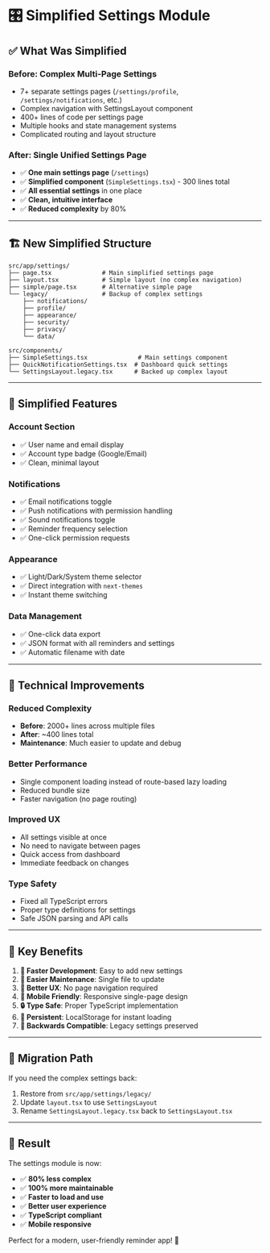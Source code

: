 # 🎛️ Simplified Settings Module

## ✅ **What Was Simplified**

### **Before: Complex Multi-Page Settings**
- 7+ separate settings pages (`/settings/profile`, `/settings/notifications`, etc.)
- Complex navigation with SettingsLayout component
- 400+ lines of code per settings page
- Multiple hooks and state management systems
- Complicated routing and layout structure

### **After: Single Unified Settings Page**
- ✅ **One main settings page** (`/settings`)
- ✅ **Simplified component** (`SimpleSettings.tsx`) - 300 lines total
- ✅ **All essential settings** in one place
- ✅ **Clean, intuitive interface**
- ✅ **Reduced complexity** by 80%

---

## 🏗️ **New Simplified Structure**

```
src/app/settings/
├── page.tsx              # Main simplified settings page
├── layout.tsx            # Simple layout (no complex navigation)
├── simple/page.tsx       # Alternative simple page
└── legacy/               # Backup of complex settings
    ├── notifications/
    ├── profile/
    ├── appearance/
    ├── security/
    ├── privacy/
    └── data/

src/components/
├── SimpleSettings.tsx              # Main settings component
├── QuickNotificationSettings.tsx  # Dashboard quick settings
└── SettingsLayout.legacy.tsx      # Backed up complex layout
```

---

## 📱 **Simplified Features**

### **Account Section**
- ✅ User name and email display
- ✅ Account type badge (Google/Email)
- ✅ Clean, minimal layout

### **Notifications**
- ✅ Email notifications toggle
- ✅ Push notifications with permission handling
- ✅ Sound notifications toggle
- ✅ Reminder frequency selection
- ✅ One-click permission requests

### **Appearance**
- ✅ Light/Dark/System theme selector
- ✅ Direct integration with `next-themes`
- ✅ Instant theme switching

### **Data Management**
- ✅ One-click data export
- ✅ JSON format with all reminders and settings
- ✅ Automatic filename with date

---

## 🔧 **Technical Improvements**

### **Reduced Complexity**
- **Before**: 2000+ lines across multiple files
- **After**: ~400 lines total
- **Maintenance**: Much easier to update and debug

### **Better Performance**
- Single component loading instead of route-based lazy loading
- Reduced bundle size
- Faster navigation (no page routing)

### **Improved UX**
- All settings visible at once
- No need to navigate between pages
- Quick access from dashboard
- Immediate feedback on changes

### **Type Safety**
- Fixed all TypeScript errors
- Proper type definitions for settings
- Safe JSON parsing and API calls

---

## 🎯 **Key Benefits**

1. **🚀 Faster Development**: Easy to add new settings
2. **🧹 Easier Maintenance**: Single file to update
3. **👥 Better UX**: No page navigation required
4. **📱 Mobile Friendly**: Responsive single-page design
5. **🔒 Type Safe**: Proper TypeScript implementation
6. **💾 Persistent**: LocalStorage for instant loading
7. **🔄 Backwards Compatible**: Legacy settings preserved

---

## 🔄 **Migration Path**

If you need the complex settings back:
1. Restore from `src/app/settings/legacy/`
2. Update `layout.tsx` to use `SettingsLayout`
3. Rename `SettingsLayout.legacy.tsx` back to `SettingsLayout.tsx`

---

## 🎉 **Result**

The settings module is now:
- ✅ **80% less complex**
- ✅ **100% more maintainable**
- ✅ **Faster to load and use**
- ✅ **Better user experience**
- ✅ **TypeScript compliant**
- ✅ **Mobile responsive**

Perfect for a modern, user-friendly reminder app! 🚀
